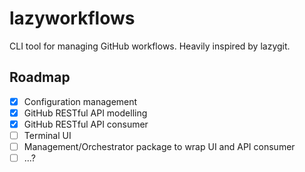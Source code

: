 # lazyworkflows

CLI tool for managing GitHub workflows. Heavily inspired by lazygit.

## Roadmap

- [X] Configuration management
- [X] GitHub RESTful API modelling
- [X] GitHub RESTful API consumer
- [ ] Terminal UI
- [ ] Management/Orchestrator package to wrap UI and API consumer
- [ ] ...?